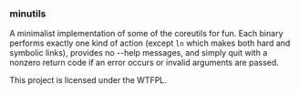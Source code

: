### minutils

A minimalist implementation of some of the coreutils for fun.
Each binary performs exactly one kind of action (except `ln` which
makes both hard and symbolic links), provides no --help messages, and
simply quit with a nonzero return code if an error occurs or invalid arguments
are passed.

This project is licensed under the WTFPL.

